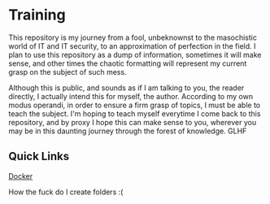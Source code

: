 # Training
This repository is my journey from a fool, unbeknownst to the masochistic world of IT and IT security, to an approximation of perfection in the field. I plan to use this repository as a dump of information, 
sometimes it will make sense, and other times the chaotic formatting will represent my current grasp on the subject of such mess. 

Although this is public, and sounds as if I am talking to you, the reader directly, I actually intend this for myself, the author. According to my own modus operandi, in order to ensure a firm grasp of 
topics, I must be able to teach the subject. I'm hoping to teach myself everytime I come back to this repository, and by proxy I hope this can make sense to you, wherever you may be in this daunting journey through the
forest of knowledge. GLHF

## Quick Links
[Docker](Docker.md)

How the fuck do I create folders :(

